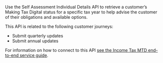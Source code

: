 Use the Self Assessment Individual Details API to retrieve a customer’s Making Tax Digital status for a specific tax year to help advise the customer of their obligations and available options.

This API is related to the following customer journeys:

- Submit quarterly updates
- Submit annual updates

For information on how to connect to this API [see the Income Tax MTD end-to-end service guide](https://developer.service.hmrc.gov.uk/guides/income-tax-mtd-end-to-end-service-guide/).
